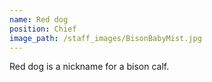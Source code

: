 ```yaml
---
name: Red dog
position: Chief 
image_path: /staff_images/BisonBabyMist.jpg
---
```


Red dog is a nickname for a bison calf. 